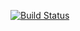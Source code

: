 [![Build Status](https://travis-ci.org/craigaaroncampbell/angularapp.svg?branch=master)](https://travis-ci.org/craigaaroncampbell/angularapp)

